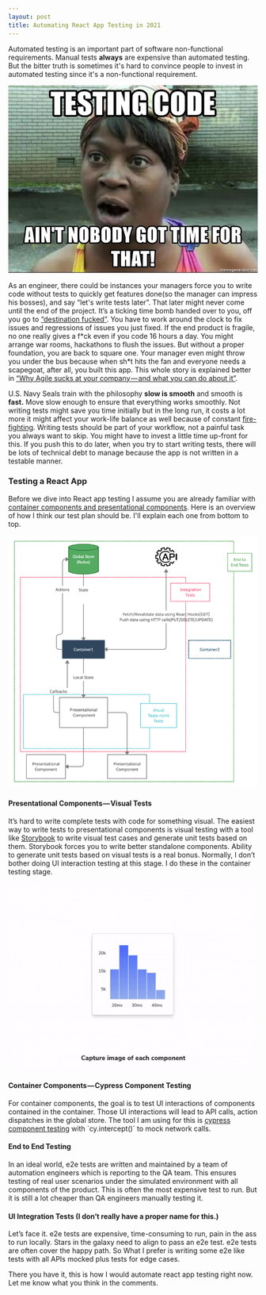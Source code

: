 ```yaml
---
layout: post
title: Automating React App Testing in 2021
---
```


Automated testing is an important part of software non-functional requirements. Manual tests **always** are expensive than automated testing. But the bitter truth is sometimes it's hard to convince people to invest in automated testing since it's a non-functional requirement.

![](/images/migrated/0__aFT__jGNhlLFafVxH.jpg)

As an engineer, there could be instances your managers force you to write code without tests to quickly get features done(so the manager can impress his bosses), and say “let's write tests later”. That later might never come until the end of the project. It’s a ticking time bomb handed over to you, off you go to [“destination fucked”](https://www.urbandictionary.com/define.php?term=Destination%20fucked). You have to work around the clock to fix issues and regressions of issues you just fixed. If the end product is fragile, no one really gives a f\*ck even if you code 16 hours a day. You might arrange war rooms, hackathons to flush the issues. But without a proper foundation, you are back to square one. Your manager even might throw you under the bus because when sh\*t hits the fan and everyone needs a scapegoat, after all, you built this app. This whole story is explained better in [“Why Agile sucks at your company — and what you can do about it”](https://laptrinhx.com/why-agile-sucks-at-your-company-and-what-you-can-do-about-it-3318998708/).

U.S. Navy Seals train with the philosophy **slow is smooth** and smooth is **fast.** Move slow enough to ensure that everything works smoothly. Not writing tests might save you time initially but in the long run, it costs a lot more it might affect your work-life balance as well because of constant [fire-fighting](https://www.techopedia.com/definition/16096/fire-fighting). Writing tests should be part of your workflow, not a painful task you always want to skip. You might have to invest a little time up-front for this. If you push this to do later, when you try to start writing tests, there will be lots of technical debt to manage because the app is not written in a testable manner.

### Testing a React App

Before we dive into React app testing I assume you are already familiar with [container components and presentational components](https://pahans.medium.com/architecting-a-react-app-in-2021-7ae278e27e6c). Here is an overview of how I think our test plan should be. I'll explain each one from bottom to top.

![](/images/migrated/1__D5V5R__do1Q__CRB24J8pgEQ.jpeg)

#### Presentational Components — Visual Tests

It’s hard to write complete tests with code for something visual. The easiest way to write tests to presentational components is visual testing with a tool like [Storybook](https://storybook.js.org/docs/riot/workflows/visual-testing) to write visual test cases and generate unit tests based on them. Storybook forces you to write better standalone components. Ability to generate unit tests based on visual tests is a real bonus. Normally, I don’t bother doing UI interaction testing at this stage. I do these in the container testing stage.

![](/images/migrated/0__zAIL__MDGEuQpTome.gif)

#### Container Components — Cypress Component Testing

For container components, the goal is to test UI interactions of components contained in the container. Those UI interactions will lead to API calls, action dispatches in the global store. The tool I am using for this is [cypress component testing](https://docs.cypress.io/guides/component-testing/introduction#What-is-Component-Testing) with \`cy.intercept()\` to mock network calls.

#### End to End Testing

In an ideal world, e2e tests are written and maintained by a team of automation engineers which is reporting to the QA team. This ensures testing of real user scenarios under the simulated environment with all components of the product. This is often the most expensive test to run. But it is still a lot cheaper than QA engineers manually testing it.

#### UI Integration Tests (I don’t really have a proper name for this.)

Let’s face it. e2e tests are expensive, time-consuming to run, pain in the ass to run locally. Stars in the galaxy need to align to pass an e2e test. e2e tests are often cover the happy path. So What I prefer is writing some e2e like tests with all APIs mocked plus tests for edge cases.

There you have it, this is how I would automate react app testing right now. Let me know what you think in the comments.